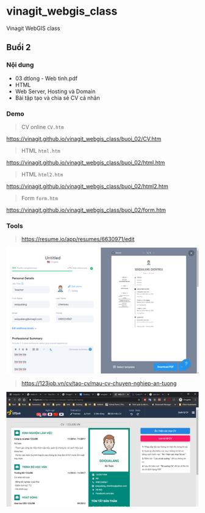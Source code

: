 # vinagit_webgis_class
Vinagit WebGIS class

## Buổi 2

### Nội dung

* 03 dtlong - Web tinh.pdf
* HTML
* Web Server, Hosting và Domain
* Bài tập tạo và chia sẻ CV cá nhân

### Demo

> CV online `CV.htm`

https://vinagit.github.io/vinagit_webgis_class/buoi_02/CV.htm

> HTML `html.htm`

https://vinagit.github.io/vinagit_webgis_class/buoi_02/html.htm

> HTML `html2.htm`

https://vinagit.github.io/vinagit_webgis_class/buoi_02/html2.htm

> Form `form.htm`

https://vinagit.github.io/vinagit_webgis_class/buoi_02/form.htm

### Tools

> https://resume.io/app/resumes/6630971/edit

<img src="img/h2.png">

> https://123job.vn/cv/tao-cv/mau-cv-chuyen-nghiep-an-tuong

<img src="img/h1.png">
